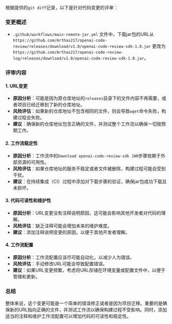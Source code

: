 根据提供的`git diff`记录，以下是针对代码变更的评审：

### 变更概述
- `.github/workflows/main-remote-jar.yml` 文件中，下载jar包的URL从 `https://github.com/Arthas217/openai-code-review/releases/download/v1.0/openai-code-review-sdk-1.0.jar` 更改为 `https://github.com/Arthas217/openai-code-review-log/releases/download/v1.0/openai-code-review-sdk-1.0.jar`。

### 评审内容

#### 1. URL变更
- **原因分析**：可能是因为原仓库地址的`releases`目录下的文件内容不再需要，或者项目已经迁移到了新的仓库地址。
- **风险评估**：如果新的仓库地址不包含相同的文件，则会导致`wget`命令失败，构建过程会失败。
- **建议**：确保新的仓库地址包含正确的文件，并测试整个工作流以确保一切按预期工作。

#### 2. 工作流稳定性
- **原因分析**：工作流中的`Download openai-code-review-sdk JAR`步骤依赖于外部资源的可用性。
- **风险评估**：如果仓库地址的服务不稳定或者文件被删除，构建过程可能会受到干扰。
- **建议**：在持续集成（CI）过程中添加对下载步骤的验证，确保jar包成功下载且未损坏。

#### 3. 代码可读性和维护性
- **原因分析**：URL变更没有注释说明原因，这可能会影响其他开发者对代码的理解。
- **风险评估**：缺乏注释可能会增加未来的维护难度。
- **建议**：添加注释说明变更的原因，以便于其他开发者理解。

#### 4. 工作流配置
- **原因分析**：工作流配置应该尽可能自动化，以减少人为错误。
- **风险评估**：手动修改URL可能会导致配置错误。
- **建议**：如果URL变更频繁，考虑将URL存储在环境变量或配置文件中，以便于管理和更新。

### 总结
整体来说，这个变更可能是一个简单的错误修正或者是因为项目迁移。重要的是确保新的URL指向正确的文件，并测试工作流以确保构建过程不受影响。同时，添加适当的注释和维护工作流配置可以增加代码的可读性和稳定性。